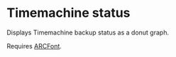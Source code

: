 # Timemachine status

Displays Timemachine backup status as a donut graph.

Requires [ARCFont](http://ckyp.us/42aX).
